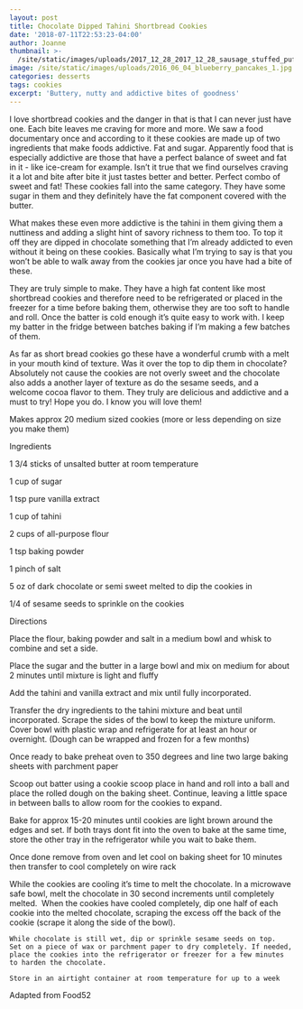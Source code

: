 ```yaml
---
layout: post
title: Chocolate Dipped Tahini Shortbread Cookies
date: '2018-07-11T22:53:23-04:00'
author: Joanne
thumbnail: >-
  /site/static/images/uploads/2017_12_28_2017_12_28_sausage_stuffed_puff_pastry_0.jpg
image: /site/static/images/uploads/2016_06_04_blueberry_pancakes_1.jpg
categories: desserts
tags: cookies
excerpt: 'Buttery, nutty and addictive bites of goodness'
---
```

I love shortbread cookies and the danger in that is that I can never just have one. Each bite leaves me craving for more and more. We saw a food documentary once and according to it these cookies are made up of two ingredients that make foods addictive. Fat and sugar. Apparently food that is especially addictive are those that have a perfect balance of sweet and fat in it - like ice-cream for example. Isn’t it true that we find ourselves craving it a lot and bite after bite it just tastes better and better. Perfect combo of sweet and fat! These cookies fall into the same category. They have some sugar in them and they definitely have the fat component covered with the butter. 

What makes these even more addictive is the tahini in them giving them a nuttiness and adding a slight hint of savory richness to them too. To top it off they are dipped in chocolate something that I’m already addicted to even without it being on these cookies. Basically what I’m trying to say is that you won’t be able to walk away from the cookies jar once you have had a bite of these. 

They are truly simple to make.  They have a high fat content like most shortbread cookies and therefore need to be refrigerated or placed in the freezer for a time before baking them, otherwise they are too soft to handle and roll.  Once the batter is cold enough it’s quite easy to work with. I keep my batter in the fridge between batches baking if I’m making a few batches of them.  

As far as short bread cookies go these have a wonderful crumb with a melt in your mouth kind of texture.  Was it over the top to dip them in chocolate? Absolutely not cause the cookies are not overly sweet and the chocolate also adds a another layer of texture as do the sesame seeds, and a welcome cocoa flavor to them. They truly are delicious and addictive and a must to try! Hope you do. I know you will love them! 

Makes approx 20 medium sized cookies (more or less depending on size you make them) 

Ingredients 

1 3/4 sticks of unsalted butter at room temperature 

1 cup of sugar 

1 tsp pure vanilla extract 

1 cup of tahini 

2 cups of all-purpose flour

1 tsp baking powder

1 pinch of salt  

5 oz of dark chocolate or semi sweet melted to dip the cookies in 

1/4 of sesame seeds to sprinkle on the cookies 

Directions

Place the flour, baking powder and salt in a medium bowl and whisk to combine and set a side.

Place the sugar and the butter in a large bowl and mix on medium for about 2 minutes until mixture is light and fluffy 

Add the tahini and vanilla extract and mix until fully incorporated. 

Transfer the dry ingredients to the tahini mixture and beat until incorporated. Scrape the sides of the bowl to keep the mixture uniform. Cover bowl with plastic wrap and refrigerate for at least an hour or overnight. (Dough can be wrapped and frozen for a few months) 

Once ready to bake preheat oven to 350 degrees and line two large baking sheets with parchment paper

Scoop out batter using a cookie scoop place in hand and roll into a ball and place the rolled dough on the baking sheet. Continue, leaving a little space in between balls to allow room for the cookies to expand. 

Bake for approx 15-20 minutes until cookies are light brown around the edges and set. If both trays dont fit into the oven to bake at the same time, store the other tray in the refrigerator while you wait to bake them.

Once done remove from oven and let cool on baking sheet for 10 minutes then transfer to cool completely on wire rack

While the cookies are cooling it’s time to melt the chocolate. In a microwave safe bowl, melt the chocolate in 30 second increments until completely melted.  When the cookies have cooled completely, dip one half of each cookie into the melted chocolate, scraping the excess off the back of the cookie (scrape it along the side of the bowl).  

```
While chocolate is still wet, dip or sprinkle sesame seeds on top.  Set on a piece of wax or parchment paper to dry completely. If needed, place the cookies into the refrigerator or freezer for a few minutes to harden the chocolate. 

Store in an airtight container at room temperature for up to a week 
```

Adapted from Food52
